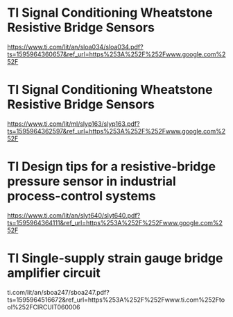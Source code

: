 # TI Signal Conditioning Wheatstone Resistive Bridge Sensors
https://www.ti.com/lit/an/sloa034/sloa034.pdf?ts=1595964360657&ref_url=https%253A%252F%252Fwww.google.com%252F

# TI Signal Conditioning Wheatstone Resistive Bridge Sensors
https://www.ti.com/lit/ml/slyp163/slyp163.pdf?ts=1595964362597&ref_url=https%253A%252F%252Fwww.google.com%252F

# TI Design tips for a resistive-bridge pressure sensor in industrial process-control systems
https://www.ti.com/lit/an/slyt640/slyt640.pdf?ts=1595964364111&ref_url=https%253A%252F%252Fwww.google.com%252F

# TI Single-supply strain gauge bridge amplifier circuit
ti.com/lit/an/sboa247/sboa247.pdf?ts=1595964516672&ref_url=https%253A%252F%252Fwww.ti.com%252Ftool%252FCIRCUIT060006
